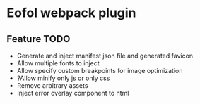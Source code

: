 # Eofol webpack plugin

## Feature TODO

- Generate and inject manifest json file and generated favicon
- Allow multiple fonts to inject
- Allow specify custom breakpoints for image optimization
- ?Allow minify only js or only css
- Remove arbitrary assets
- Inject error overlay component to html
